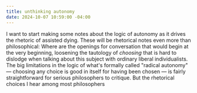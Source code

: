 ```yaml
---
title: unthinking autonomy
date: 2024-10-07 10:59:00 -04:00
---
```


I want to start making some notes about the logic of autonomy as it drives the rhetoric of assisted dying. These will be rhetorical notes even more than philosophical: Where are the openings for conversation that would begin at the very beginning, loosening the tautology of *choosing* that is hard to dislodge when talking about this subject with ordinary liberal individualists.  The big limitations in the logic of what's formally called "radical autonomy" — choosing any choice is good in itself for having been chosen — is fairly straightforward for serious philosophers to critique. But the rhetorical choices I hear among most philosophers 